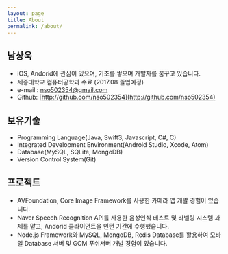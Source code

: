 ```yaml
---
layout: page
title: About
permalink: /about/
---
```


## 남상욱
* iOS, Andorid에 관심이 있으며, 기초를 쌓으며 개발자를 꿈꾸고 있습니다.
* 세종대학교 컴퓨터공학과 수료 (2017.08 졸업예정)
* e-mail : [nso502354@gmail.com](mailto:nso502354@gmail.com)
* Github: [http://github.com/nso502354](http://github.com/nso502354)

## 보유기술
* Programming Language(Java, Swift3, Javascript, C#, C)
* Integrated Development Environment(Android Studio, Xcode, Atom)
* Database(MySQL, SQLite, MongoDB)
* Version Control System(Git)

## 프로젝트
* AVFoundation, Core Image Framework를 사용한 카메라 앱 개발 경험이 있습니다.
* Naver Speech Recognition API를 사용한 음성인식 테스트 및 라벨링 시스템 과제를 맡고, Andorid 클라이언트을 인턴 기간에 수행했습니다.
* Node.js Framework와 MySQL, MongoDB, Redis Database를 활용하여 모바일 Database 서버 및 GCM 푸쉬서버 개발 경험이 있습니다.
